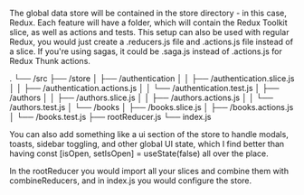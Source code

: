The global data store will be contained in the store directory - in this case, Redux. Each feature will have a folder, which will contain the Redux Toolkit slice, as well as actions and tests. This setup can also be used with regular Redux, you would just create a .reducers.js file and .actions.js file instead of a slice. If you're using sagas, it could be .saga.js instead of .actions.js for Redux Thunk actions.

.
└── /src
├── /store
│   ├── /authentication
│   │   ├── /authentication.slice.js
│   │   ├── /authentication.actions.js
│   │   └── /authentication.test.js
│   ├── /authors
│   │   ├── /authors.slice.js
│   │   ├── /authors.actions.js
│   │   └── /authors.test.js
│   └── /books
│       ├── /books.slice.js
│       ├── /books.actions.js
│       └── /books.test.js
├── rootReducer.js
└── index.js

You can also add something like a ui section of the store to handle modals, toasts, sidebar toggling, and other global UI state, which I find better than having const [isOpen, setIsOpen] = useState(false) all over the place.

In the rootReducer you would import all your slices and combine them with combineReducers, and in index.js you would configure the store.
